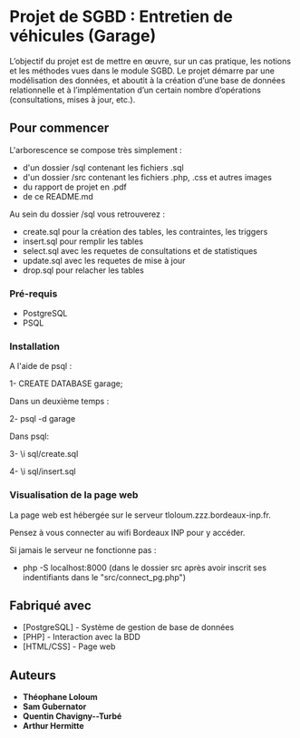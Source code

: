 # Projet de SGBD : Entretien de véhicules (Garage)

L’objectif du projet est de mettre en œuvre, sur un cas pratique, les notions et les méthodes vues dans le module SGBD. Le projet démarre par une modélisation des données, et aboutit à la création d’une base de données relationnelle et à l’implémentation d’un certain nombre d’opérations (consultations, mises à jour, etc.).

## Pour commencer

L'arborescence se compose très simplement :

- d'un dossier /sql contenant les fichiers .sql
- d'un dossier /src contenant les fichiers .php, .css et autres images
- du rapport de projet en .pdf
- de ce README.md

Au sein du dossier /sql vous retrouverez :

- create.sql pour la création des tables, les contraintes, les triggers
- insert.sql pour remplir les tables
- select.sql avec les requetes de consultations et de statistiques
- update.sql avec les requetes de mise à jour
- drop.sql pour relacher les tables

### Pré-requis

- PostgreSQL
- PSQL

### Installation

A l'aide de psql :

1- CREATE DATABASE garage;

Dans un deuxième temps :

2- psql -d garage

Dans psql:

3- \i sql/create.sql

4- \i sql/insert.sql

### Visualisation de la page web

La page web est hébergée sur le serveur tloloum.zzz.bordeaux-inp.fr.

Pensez à vous connecter au wifi Bordeaux INP pour y accéder.

Si jamais le serveur ne fonctionne pas :

- php -S localhost:8000 (dans le dossier src après avoir inscrit ses indentifiants dans le "src/connect_pg.php")

## Fabriqué avec

- [PostgreSQL] - Système de gestion de base de données
- [PHP] - Interaction avec la BDD
- [HTML/CSS] - Page web

## Auteurs

- **Théophane Loloum**
- **Sam Gubernator**
- **Quentin Chavigny--Turbé**
- **Arthur Hermitte**

